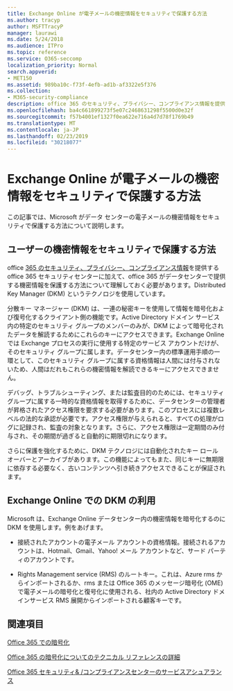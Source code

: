 ```yaml
---
title: Exchange Online が電子メールの機密情報をセキュリティで保護する方法
ms.author: tracyp
author: MSFTTracyP
manager: laurawi
ms.date: 5/24/2018
ms.audience: ITPro
ms.topic: reference
ms.service: O365-seccomp
localization_priority: Normal
search.appverid:
- MET150
ms.assetid: 989ba10c-f73f-4efb-ad1b-af3322e5f376
ms.collection:
- M365-security-compliance
description: office 365 のセキュリティ、プライバシー、コンプライアンス情報を提供する office 365 セキュリティセンターに加えて、office 365 がデータセンターで提供する機密情報を保護する方法について理解しておく必要があります。Distributed Key Manager (DKM) というテクノロジを使用しています。
ms.openlocfilehash: ba4c661899273f5e07c2468631298f5500d0e32f
ms.sourcegitcommit: f57b4001ef1327f0ea622e716a4d7d78f1769b49
ms.translationtype: MT
ms.contentlocale: ja-JP
ms.lasthandoff: 02/23/2019
ms.locfileid: "30218077"
---
```

# <a name="how-exchange-online-secures-your-email-secrets"></a>Exchange Online が電子メールの機密情報をセキュリティで保護する方法

この記事では、Microsoft がデータ センターの電子メールの機密情報をセキュリティで保護する方法について説明します。
  
## <a name="how-do-we-secure-secret-information-provided-by-you"></a>ユーザーの機密情報をセキュリティで保護する方法

office [365 のセキュリティ、プライバシー、コンプライアンス情報](https://go.microsoft.com/fwlink/?linkid=874644)を提供する office 365 セキュリティセンターに加えて、office 365 がデータセンターで提供する機密情報を保護する方法について理解しておく必要があります。Distributed Key Manager (DKM) というテクノロジを使用しています。
  
分散キー マネージャー (DKM) は、一連の秘密キーを使用して情報を暗号化および復号化するクライアント側の機能です。Active Directory ドメイン サービス内の特定のセキュリティ グループのメンバーのみが、DKM によって暗号化されたデータを解読するためにこれらのキーにアクセスできます。Exchange Online では Exchange プロセスの実行に使用する特定のサービス アカウントだけが、そのセキュリティ グループに属します。データセンター内の標準運用手順の一環として、このセキュリティ グループに属する資格情報は人間には付与されないため、人間はだれもこれらの機密情報を解読できるキーにアクセスできません。
  
デバッグ、トラブルシューティング、または監査目的のためには、セキュリティ グループに属する一時的な資格情報を取得するために、データセンターの管理者が昇格されたアクセス権限を要求する必要があります。このプロセスには複数レベルの法的な承認が必要です。アクセス権限が与えられると、すべての処理がログに記録され、監査の対象となります。さらに、アクセス権限は一定期間のみ付与され、その期間が過ぎると自動的に期限切れになります。
  
さらに保護を強化するために、DKM テクノロジには自動化されたキー ロール オーバーとアーカイブがあります。この機能によってもまた、同じキーに無期限に依存する必要なく、古いコンテンツへ引き続きアクセスできることが保証されます。

  
## <a name="where-does-exchange-online-make-use-of-dkm"></a>Exchange Online での DKM の利用

Microsoft は、Exchange Online データセンター内の機密情報を暗号化するのに DKM を使用します。例をあげます。
  
- 接続されたアカウントの電子メール アカウントの資格情報。接続されるアカウントは、Hotmail、Gmail、Yahoo! メール アカウントなど、サード パーティのアカウントです。
    
- Rights Management service (RMS) のルートキー。これは、Azure rms からインポートされるか、rms または Office 365 のメッセージ暗号化 (OME) で電子メールの暗号化と復号化に使用される、社内の Active Directory ドメインサービス RMS 展開からインポートされる顧客キーです。
    
## <a name="related-topics"></a>関連項目

[Office 365 での暗号化](encryption.md)
  
[Office 365 の暗号化についてのテクニカル リファレンスの詳細](technical-reference-details-about-encryption.md)
  
[Office 365 セキュリティ&amp; /コンプライアンスセンターのサービスアシュアランス](https://go.microsoft.com/fwlink/?linkid=874645)
  

